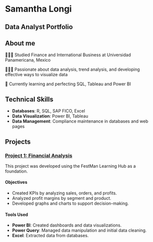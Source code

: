 
# Samantha Longi 
## Data Analyst Portfolio

## About me
👩🏻‍🎓 Studied Finance and International Business at  Universidad Panamericana, Mexico

👩🏻‍💻 Passionate about data analysis, trend analysis, and developing effective ways to visualize data

💭 Currently learning and perfecting SQL, Tableau and Power BI

## Technical Skills
- **Databases**: R, SQL, SAP FICO, Excel
- **Data Visualization**: Power BI, Tableau
- **Data Management**: Compliance maintenance in databases and web pages

## Projects

### [Project 1: Financial Analysis](https://app.powerbi.com/groups/me/reports/0c408779-fe7c-4ae4-ab40-3a65803c3d48/6e361c153edd738ad72f?experience=power-bi)
This project was developed using the FestMan Learning Hub as a foundation.
#### Objectives
- Created KPIs by analyzing sales, orders, and profits.
- Analyzed profit margins by segment and product.
- Developed graphs and charts to support decision-making.

#### Tools Used
- **Power BI**: Created dashboards and data visualizations.
- **Power Query**: Managed data manipulation and initial data cleaning.
- **Excel**: Extracted data from databases.

